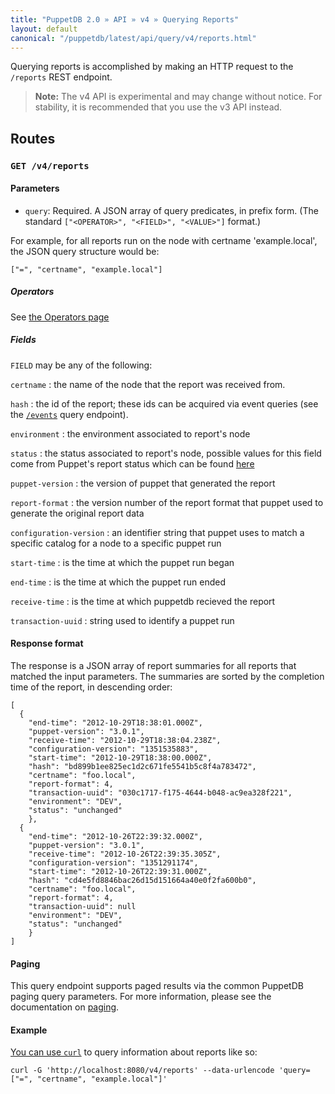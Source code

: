 ```yaml
---
title: "PuppetDB 2.0 » API » v4 » Querying Reports"
layout: default
canonical: "/puppetdb/latest/api/query/v4/reports.html"
---
```


[curl]: ../curl.html#using-curl-from-localhost-non-sslhttp
[operator]: ../v4/operators.html
[event]: ./events.html
[paging]: ./paging.html
[statuses]: ./puppet/3/reference/format_report.html#puppettransactionreport

Querying reports is accomplished by making an HTTP request to the `/reports` REST
endpoint.

> **Note:** The v4 API is experimental and may change without notice. For stability, it is recommended that you use the v3 API instead.

## Routes

### `GET /v4/reports`

#### Parameters

* `query`: Required. A JSON array of query predicates, in prefix form. (The standard `["<OPERATOR>", "<FIELD>", "<VALUE>"]` format.)

For example, for all reports run on the node with certname 'example.local', the
JSON query structure would be:

    ["=", "certname", "example.local"]

##### Operators

See [the Operators page](./operators.html)

##### Fields

`FIELD` may be any of the following:

`certname`
: the name of the node that the report was received from.

`hash`
: the id of the report; these ids can be acquired
  via event queries (see the [`/events`][event] query endpoint).

`environment`
: the environment associated to report's node

`status`
: the status associated to report's node, possible values for this field come from Puppet's report status which can be found [here][statuses]

`puppet-version`
: the version of puppet that generated the report

`report-format`
: the version number of the report format that puppet used to generate the original report data

`configuration-version`
: an identifier string that puppet uses to match a specific catalog for a node to a specific puppet run

`start-time`
: is the time at which the puppet run began

`end-time`
: is the time at which the puppet run ended

`receive-time`
: is the time at which puppetdb recieved the report

`transaction-uuid`
: string used to identify a puppet run

#### Response format

The response is a JSON array of report summaries for all reports
that matched the input parameters.  The summaries are sorted by
the completion time of the report, in descending order:

    [
      {
        "end-time": "2012-10-29T18:38:01.000Z",
        "puppet-version": "3.0.1",
        "receive-time": "2012-10-29T18:38:04.238Z",
        "configuration-version": "1351535883",
        "start-time": "2012-10-29T18:38:00.000Z",
        "hash": "bd899b1ee825ec1d2c671fe5541b5c8f4a783472",
        "certname": "foo.local",
        "report-format": 4,
        "transaction-uuid": "030c1717-f175-4644-b048-ac9ea328f221",
        "environment": "DEV",
        "status": "unchanged"
        },
      {
        "end-time": "2012-10-26T22:39:32.000Z",
        "puppet-version": "3.0.1",
        "receive-time": "2012-10-26T22:39:35.305Z",
        "configuration-version": "1351291174",
        "start-time": "2012-10-26T22:39:31.000Z",
        "hash": "cd4e5fd8846bac26d15d151664a40e0f2fa600b0",
        "certname": "foo.local",
        "report-format": 4,
        "transaction-uuid": null
        "environment": "DEV",
        "status": "unchanged"
        }
    ]


#### Paging

This query endpoint supports paged results via the common PuppetDB paging
query parameters.  For more information, please see the documentation
on [paging][paging].

#### Example

[You can use `curl`][curl] to query information about reports like so:

    curl -G 'http://localhost:8080/v4/reports' --data-urlencode 'query=["=", "certname", "example.local"]'
